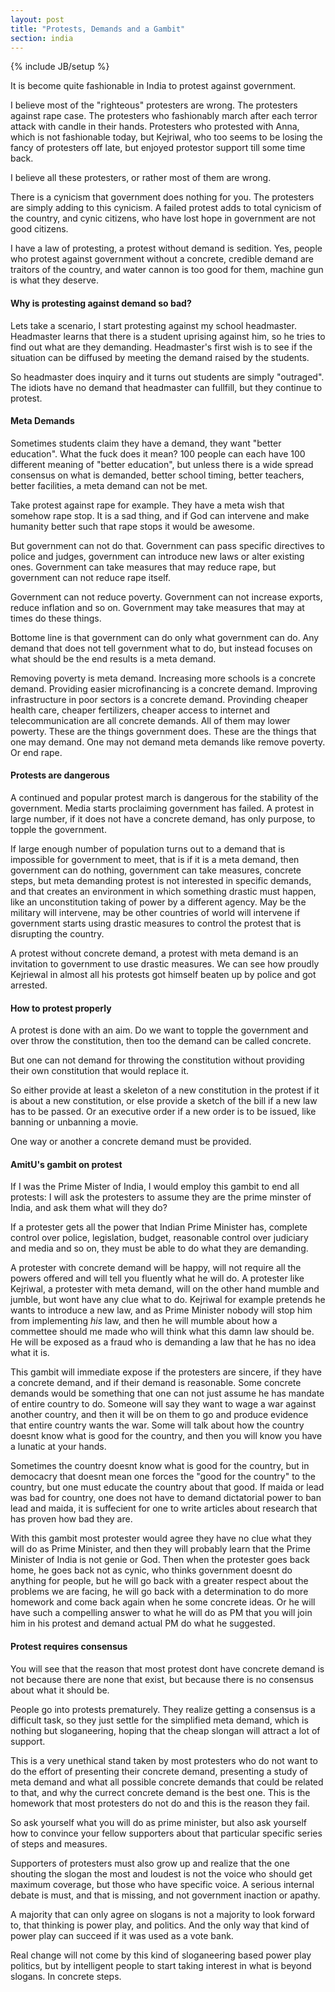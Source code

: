 ```yaml
---
layout: post
title: "Protests, Demands and a Gambit"
section: india
---
```

{% include JB/setup %}

It is become quite fashionable in India to protest against government.

I believe most of the "righteous" protesters are wrong. The protesters against rape case. The protesters who fashionably march after each terror attack with candle in their hands. Protesters who protested with Anna, which is not fashionable today, but Kejriwal, who too seems to be losing the fancy of protesters off late, but enjoyed protestor support till some time back.

I believe all these protesters, or rather most of them are wrong.

There is a cynicism that government does nothing for you. The protesters are simply adding to this cynicism. A failed protest adds to total cynicism of the country, and cynic citizens, who have lost hope in government are not good citizens.

I have a law of protesting, a protest without demand is sedition. Yes, people who protest against government without a concrete, credible demand are traitors of the country, and water cannon is too good for them, machine gun is what they deserve.

#### Why is protesting against demand so bad?

Lets take a scenario, I start protesting against my school headmaster. Headmaster learns that there is a student uprising against him, so he tries to find out what are they demanding. Headmaster's first wish is to see if the situation can be diffused by meeting the demand raised by the students.

So headmaster does inquiry and it turns out students are simply "outraged". The idiots have no demand that headmaster can fullfill, but they continue to protest.

#### Meta Demands

Sometimes students claim they have a demand, they want "better education". What the fuck does it mean? 100 people can each have 100 different meaning of "better education", but unless there is a wide spread consensus on what is demanded, better school timing, better teachers, better facilities, a meta demand can not be met.

Take protest against rape for example. They have a meta wish that somehow rape stop. It is a sad thing, and if God can intervene and make humanity better such that rape stops it would be awesome.

But government can not do that. Government can pass specific directives to police and judges, government can introduce new laws or alter existing ones. Government can take measures that may reduce rape, but government can not reduce rape itself.

Government can not reduce poverty. Government can not increase exports, reduce inflation and so on. Government may take measures that may at times do these things.

Bottome line is that government can do only what government can do. Any demand that does not tell government what to do, but instead focuses on what should be the end results is a meta demand.

Removing poverty is meta demand. Increasing more schools is a concrete demand. Providing easier microfinancing is a concrete demand. Improving infrastructure in poor sectors is a concrete demand. Provinding cheaper health care, cheaper fertilizers, cheaper access to internet and telecommunication are all concrete demands. All of them may lower powerty. These are the things government does. These are the things that one may demand. One may not demand meta demands like remove poverty. Or end rape.

#### Protests are dangerous

A continued and popular protest march is dangerous for the stability of the government. Media starts proclaiming government has failed. A protest in large number, if it does not have a concrete demand, has only purpose, to topple the government.

If large enough number of population turns out to a demand that is impossible for government to meet, that is if it is a meta demand, then government can do nothing, government can take measures, concrete steps, but meta demanding protest is not interested in specific demands, and that creates an environment in which something drastic must happen, like an unconstitution taking of power by a different agency. May be the military will intervene, may be other countries of world will intervene if government starts using drastic measures to control the protest that is disrupting the country.

A protest without concrete demand, a protest with meta demand is an invitation to government to use drastic measures. We can see how proudly Kejriewal in almost all his protests got himself beaten up by police and got arrested.

#### How to protest properly

A protest is done with an aim. Do we want to topple the government and over throw the constitution, then too the demand can be called concrete.

But one can not demand for throwing the constitution without providing their own constitution that would replace it.

So either provide at least a skeleton of a new constitution in the protest if it is about a new constitution, or else provide a sketch of the bill if a new law has to be passed. Or an executive order if a new order is to be issued, like banning or unbanning a movie.

One way or another a concrete demand must be provided.

#### AmitU's gambit on protest

If I was the Prime Mister of India, I would employ this gambit to end all protests: I will ask the protesters to assume they are the prime minster of India, and ask them what will they do?

If a protester gets all the power that Indian Prime Minister has, complete control over police, legislation, budget, reasonable control over judiciary and media and so on, they must be able to do what they are demanding.

A protester with concrete demand will be happy, will not require all the powers offered and will tell you fluently what he will do. A protester like Kejriwal, a protester with meta demand, will on the other hand mumble and jumble, but wont have any clue what to do. Kejriwal for example pretends he wants to introduce a new law, and as Prime Minister nobody will stop him from implementing *his* law, and then he will mumble about how a commettee should me made who will think what this damn law should be. He will be exposed as a fraud who is demanding a law that he has no idea what it is.

This gambit will immediate expose if the protesters are sincere, if they have a concrete demand, and if their demand is reasonable. Some concrete demands would be something that one can not just assume he has mandate of entire country to do. Someone will say they want to wage a war against another country, and then it will be on them to go and produce evidence that entire country wants the war. Some will talk about how the country doesnt know what is good for the country, and then you will know you have a lunatic at your hands.

Sometimes the country doesnt know what is good for the country, but in democacry that doesnt mean one forces the "good for the country" to the country, but one must educate the country about that good. If maida or lead was bad for country, one does not have to demand dictatorial power to ban lead and maida, it is suffecient for one to write articles about research that has proven how bad they are.

With this gambit most protester would agree they have no clue what they will do as Prime Minister, and then they will probably learn that the Prime Minister of India is not genie or God. Then when the protester goes back home, he goes back not as cynic, who thinks government doesnt do anything for people, but he will go back with a greater respect about the problems we are facing, he will go back with a determination to do more homework and come back again when he some concrete ideas. Or he will have such a compelling answer to what he will do as PM that you will join him in his protest and demand actual PM do what he suggested.

#### Protest requires consensus

You will see that the reason that most protest dont have concrete demand is not because there are none that exist, but because there is no consensus about what it should be.

People go into protests prematurely. They realize getting a consensus is a difficult task, so they just settle for the simplified meta demand, which is nothing but sloganeering, hoping that the cheap slongan will attract a lot of support.

This is a very unethical stand taken by most protesters who do not want to do the effort of presenting their concrete demand, presenting a study of meta demand and what all possible concrete demands that could be related to that, and why the currect concrete demand is the best one. This is the homework that most protesters do not do and this is the reason they fail.

So ask yourself what you will do as prime minister, but also ask yourself how to convince your fellow supporters about that particular specific series of steps and measures.

Supporters of protesters must also grow up and realize that the one shouting the slogan the most and loudest is not the voice who should get maximum coverage, but those who have specific voice. A serious internal debate is must, and that is missing, and not government inaction or apathy.

A majority that can only agree on slogans is not a majority to look forward to, that thinking is power play, and politics. And the only way that kind of power play can succeed if it was used as a vote bank.

Real change will not come by this kind of sloganeering based power play politics, but by intelligent people to start taking interest in what is beyond slogans. In concrete steps.
